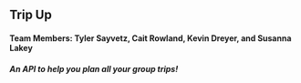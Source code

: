 ## Trip Up


#### Team Members: Tyler Sayvetz, Cait Rowland, Kevin Dreyer, and Susanna Lakey
##### An API to help you plan all your group trips!
